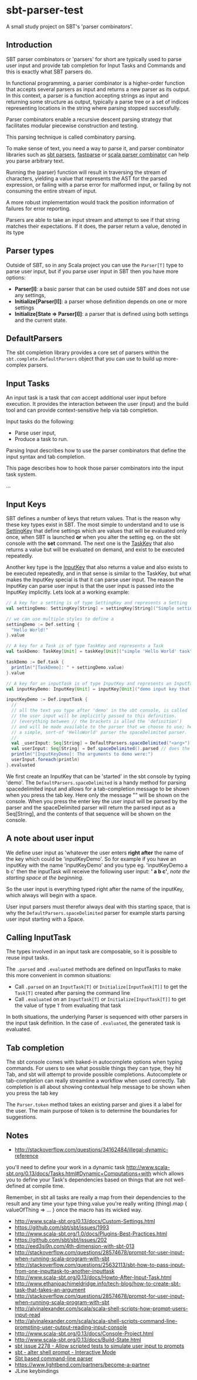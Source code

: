 # sbt-parser-test
A small study project on SBT's 'parser combinators'.

## Introduction
SBT parser combinators or 'parsers' for short are typically used to parse user input and provide tab completion for Input Tasks and Commands
and this is exactly what SBT parsers do.

In functional programming, a parser combinator is a higher-order function that accepts several parsers as input
and returns a new parser as its output. In this context, a parser is a function accepting strings as input
and returning some structure as output, typically a parse tree or a set of indices representing locations in the string
where parsing stopped successfully.

Parser combinators enable a recursive descent parsing strategy
that facilitates modular piecewise construction and testing.

This parsing technique is called combinatory parsing.

To make sense of text, you need a way to parse it, and parser combinator libraries such as [sbt parsers](), 
[fastparse](https://github.com/lihaoyi/fastparse) or [scala parser combinator](https://github.com/scala/scala-parser-combinators) 
can help you parse arbitrary text.

Running the (parser) function will result in traversing the stream of characters, 
yielding a value that represents the AST for the parsed expression, 
or failing with a parse error for malformed input, 
or failing by not consuming the entire stream of input. 

A more robust implementation would track the position information of failures for error reporting.

Parsers are able to take an input stream and attempt to see if that string matches their expectations.
If it does, the parser return a value, denoted in its type

## Parser types
Outside of SBT, so in any Scala project you can use the `Parser[T]` type to parse user input, but if you
parse user input in SBT then you have more options:

- __Parser[I]__: a basic parser that can be used outside SBT and does not use any settings,
- __Initialize[Parser[I]]__: a parser whose definition depends on one or more settings
- __Initialize[State => Parser[I]]__: a parser that is defined using both settings and the current state.

## DefaultParsers
The sbt completion library provides a core set of parsers within the ` sbt.complete.DefaultParsers` object
that you can use to build up more-complex parsers.

## Input Tasks
An input task is a task that _can_ accept additional user input before execution. It provides the interaction
between the user (input) and the build tool and can provide context-sensitive help via tab completion.

Input tasks do the following:

- Parse user input,
- Produce a task to run.

Parsing Input describes how to use the parser combinators that define the input syntax and tab completion.

This page describes how to hook those parser combinators into the input task system.

...

## Input Keys
SBT defines a number of keys that return values. That is the reason why these key types exist in SBT. The most simple to understand and to use is [SettingKey](http://www.scala-sbt.org/0.13.12/api/index.html#sbt.SettingKey)
that define settings which are values that will be evaluated only once, when SBT is launched __or__ when you alter the setting eg. on the sbt console with the
__set__ command. The next one is the [TaskKey](http://www.scala-sbt.org/0.13.12/api/index.html#sbt.TaskKey) that also returns a value but will be evaluated on demand,
and exist to be executed repeatedly.

Another key type is the [InputKey](http://www.scala-sbt.org/0.13.12/api/index.html#sbt.InputKey) that also returns a value
and also exists to be executed repeatedly, and in that sense is similar to the TaskKey, but what makes the InputKey special is that
it can parse user input. The reason the InputKey can parse user input is that the user input is passed into the InputKey implicitly.
Lets look at a working example:

```scala
// A key for a setting is of type SettingKey and represents a Setting
val settingDemo: SettingKey[String] = settingKey[String]("Simple setting")

// we can use multiple styles to define a
settingDemo := Def.setting {
  "Hello World!"
}.value

// A key for a Task is of type TaskKey and represents a Task
val taskDemo: TaskKey[Unit] = taskKey[Unit]("simple 'Hello World' task")

taskDemo := Def.task {
  println("[TaskDemo]: " + settingDemo.value)
}.value

// A key for an inputTask is of type InputKey and represents an InputTask
val inputKeyDemo: InputKey[Unit] = inputKey[Unit]("demo input key that accepts user input separated by spaces")

inputKeyDemo := Def.inputTask {
  //
  // all the text you type after 'demo' in the sbt console, is called 'the user input'.
  // the user input will be implicitly passed to this definition.
  // (everything between // the brackets is alled the 'definition')
  // and will be made available to the parser that we choose to use; here we use
  // a simple, sort-of 'HelloWorld' parser the spaceDelimited parser.
  //
  val _userInput: Seq[String] = DefaultParsers.spaceDelimited("<arg>").parsed
  val userInput: Seq[String] = Def.spaceDelimited().parsed // does the same as the line above
  println("[InputKeyDemo]: The arguments to demo were:")
  userInput.foreach(println)
}.evaluated
```

We first create an InputKey that can be 'started' in the sbt console by typing 'demo'. The `DefaultParsers.spaceDelimited`
is a handy method for parsing spacedelimited input and allows for a tab-completion message to be shown when you press the
tab key. Here only the message "<arg>" will be shown on the console. When you press the enter key the user input will be parsed
by the parser and the spaceDelimited parser will return the parsed input as a Seq[String], and the contents of that sequence
will be shown on the console.

## A note about user input
We define user input as 'whatever the user enters __right after__ the name of the key which could be 'inputKeyDemo'. So
for example if you have an inputKey with the name 'inputKeyDemo' and you type eg. 'inputKeyDemo a b c' then the
inputTask will receive the following user input: __' a b c'__,  _note the starting space at the beginning_.

So the user input is everything typed right after the name of the inputKey, which always will begin with a space.

User input parsers must therefor always deal with this starting space, that is why the `DefaultParsers.spaceDelimited`
parser for example starts parsing user input starting with a Space.

## Calling InputTask
The types involved in an input task are composable, so it is possible to reuse input tasks.

The `.parsed` and `.evaluated` methods are defined on InputTasks to make this more convenient in common situations:

- Call `.parsed` on an `InputTask[T]` or `Initialize[InputTask[T]]` to get the `Task[T]`
  created after parsing the command line
- Call `.evaluated` on an `InputTask[T]` or `Initialize[InputTask[T]]` to get the value of type `T`
  from evaluating that task

In both situations, the underlying Parser is sequenced with other parsers in the input task definition.
In the case of `.evaluated`, the generated task is evaluated.

## Tab completion
The sbt console comes with baked-in autocomplete options when typing commands. For users to see what possible things they can type,
they hit Tab, and sbt will attempt to provide possible completions. Autocomplete or tab-completion can really streamline a workflow
when used correctly. Tab completion is all about showing contextual help message to be shown when you press the
tab key

The `Parser.token` method takes an existing parser and gives it a label for the user. The main purpose of token is
to determine the boundaries for suggestions.


## Notes
- http://stackoverflow.com/questions/34162484/illegal-dynamic-reference

you'll need to define your work in a dynamic task http://www.scala-sbt.org/0.13/docs/Tasks.html#Dynamic+Computations+with which allows you to define your Task's dependencies based on things that are not well-defined at compile time.

Remember, in sbt all tasks are really a map from their dependencies to the result and any time your type thing.value you're really writing (thing).map { valueOfThing => ... } once the macro has its wicked way.

- http://www.scala-sbt.org/0.13/docs/Custom-Settings.html
- https://github.com/sbt/sbt/issues/1993
- http://www.scala-sbt.org/1.0/docs/Plugins-Best-Practices.html
- https://github.com/sbt/sbt/issues/202
- http://eed3si9n.com/4th-dimension-with-sbt-013
- http://stackoverflow.com/questions/28574678/prompt-for-user-input-when-running-scala-program-with-sbt
- http://stackoverflow.com/questions/25632113/sbt-how-to-pass-input-from-one-inputtask-to-another-inputtask
- http://www.scala-sbt.org/0.13/docs/Howto-After-Input-Task.html
- http://www.ethanjoachimeldridge.info/tech-blog/how-to-create-sbt-task-that-takes-an-argument
- http://stackoverflow.com/questions/28574678/prompt-for-user-input-when-running-scala-program-with-sbt
- http://alvinalexander.com/scala/scala-shell-scripts-how-prompt-users-input-read
- http://alvinalexander.com/scala/scala-shell-scripts-command-line-prompting-user-output-reading-input-console
- http://www.scala-sbt.org/0.13/docs/Console-Project.html
- http://www.scala-sbt.org/0.13/docs/Build-State.html
- [sbt issue 2278 - Allow scripted tests to simulate user input to prompts](https://github.com/sbt/sbt/issues/2278)
- [sbt - alter shell prompt - Interactive Mode](http://www.scala-sbt.org/0.13/docs/Howto-Interactive-Mode.html)
- [Sbt based command-line parser](http://labs.unacast.com/2016/05/19/sbt-based-commandline-synonym-lookup/)
- https://www.lightbend.com/partners/become-a-partner
- JLine keybindings